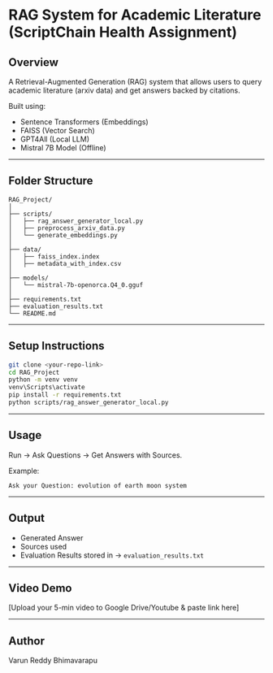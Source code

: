 # RAG System for Academic Literature (ScriptChain Health Assignment)

## Overview
A Retrieval-Augmented Generation (RAG) system that allows users to query academic literature (arxiv data) and get answers backed by citations.

Built using:
- Sentence Transformers (Embeddings)
- FAISS (Vector Search)
- GPT4All (Local LLM)
- Mistral 7B Model (Offline)

---

## Folder Structure

```
RAG_Project/
│
├── scripts/
│   ├── rag_answer_generator_local.py
│   ├── preprocess_arxiv_data.py
│   └── generate_embeddings.py
│
├── data/
│   ├── faiss_index.index
│   ├── metadata_with_index.csv
│
├── models/
│   └── mistral-7b-openorca.Q4_0.gguf
│
├── requirements.txt
├── evaluation_results.txt
└── README.md
```

---

## Setup Instructions

```bash
git clone <your-repo-link>
cd RAG_Project
python -m venv venv
venv\Scripts\activate
pip install -r requirements.txt
python scripts/rag_answer_generator_local.py
```

---

## Usage
Run → Ask Questions → Get Answers with Sources.

Example:

```
Ask your Question: evolution of earth moon system
```

---

## Output
- Generated Answer
- Sources used
- Evaluation Results stored in → `evaluation_results.txt`

---

## Video Demo
[Upload your 5-min video to Google Drive/Youtube & paste link here]

---

## Author
Varun Reddy Bhimavarapu

